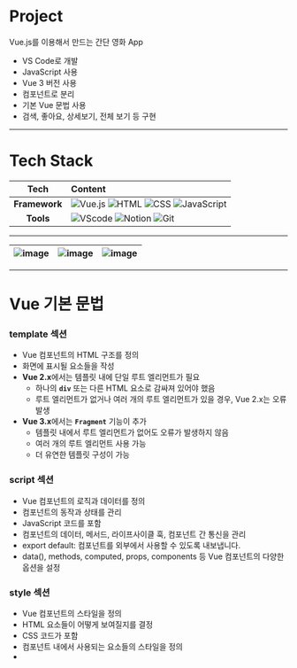 # Project

Vue.js를 이용해서 만드는 간단 영화 App

- VS Code로 개발
- JavaScript 사용
- Vue 3 버전 사용
- 컴포넌트로 분리
- 기본 Vue 문법 사용
- 검색, 좋아요, 상세보기, 전체 보기 등 구현

---

# Tech Stack

|     Tech      | Content                                                                                                                                                                                                                                                                                                                                                                                    |
| :-----------: | :----------------------------------------------------------------------------------------------------------------------------------------------------------------------------------------------------------------------------------------------------------------------------------------------------------------------------------------------------------------------------------------- |
| **Framework** | ![Vue.js](https://img.shields.io/badge/-Vue.js-green?logo=vue.js&logoColor=white) ![HTML](https://img.shields.io/badge/-HTML5-E34F26.svg?style=flat&logo=html5&logoColor=white) ![CSS](https://img.shields.io/badge/-CSS3-1572B6.svg?style=flat&logo=css3&logoColor=white) ![JavaScript](https://img.shields.io/badge/JavaScript-%23323330.svg?style=flat&logo=javascript&logoColor=white) |
|   **Tools**   | ![VScode](https://img.shields.io/badge/VScode-green?logo=visualstudiocode&logoColor=white) ![Notion](https://img.shields.io/badge/-Notion-000000?logo=notion&logoColor=white) ![Git](https://img.shields.io/badge/-Git-F05032?logo=git&logoColor=white)                                                                                                                                    |

---
|![image](https://github.com/user-attachments/assets/3a2168b4-0643-4f88-a22f-4acd59026ae4)|![image](https://github.com/user-attachments/assets/9a76159d-004b-47a3-b15d-eda23f7c8303)|![image](https://github.com/user-attachments/assets/2e83f2b5-6bf2-4e66-8f55-97c38007d662)|
|:--------:|:----------:|:-------:|

---
# Vue 기본 문법

### template 섹션
- Vue 컴포넌트의 HTML 구조를 정의
- 화면에 표시될 요소들을 작성
- **Vue 2.x**에서는 템플릿 내에 단일 루트 엘리먼트가 필요
  - 하나의 **`div`** 또는 다른 HTML 요소로 감싸져 있어야 했음
  - 루트 엘리먼트가 없거나 여러 개의 루트 엘리먼트가 있을 경우, Vue 2.x는 오류 발생
- **Vue 3.x**에서는 **`Fragment`** 기능이 추가
   - 템플릿 내에서 루트 엘리먼트가 없어도 오류가 발생하지 않음
   - 여러 개의 루트 엘리먼트 사용 가능
   - 더 유연한 템플릿 구성이 가능
    
### script 섹션
- Vue 컴포넌트의 로직과 데이터를 정의
- 컴포넌트의 동작과 상태를 관리
- JavaScript 코드를 포함
- 컴포넌트의 데이터, 메서드, 라이프사이클 훅, 컴포넌트 간 통신을 관리
- export default: 컴포넌트를 외부에서 사용할 수 있도록 내보냅니다.
- data(), methods, computed, props, components 등 Vue 컴포넌트의 다양한 옵션을 설정

### style 섹션
- Vue 컴포넌트의 스타일을 정의
- HTML 요소들이 어떻게 보여질지를 결정
- CSS 코드가 포함
- 컴포넌트 내에서 사용되는 요소들의 스타일을 정의
- <style>태그: 전역 스타일을 적용 가능
- scoped 속성을 사용하면 해당 컴포넌트에만 적용되는 로컬 스타일을 정의 가능
- CSS 전처리기(SCSS, LESS 등)를 사용 가능

### data()
  ```
  data(){
	return{ 
	// 오브젝트 형태(키와 값)로 반환
	}:
}
or
data:()⇒{
}
  ```

### 변수 사용
`{{ 변수명}}`

### v-text
- HTML 요소의 텍스트 콘텐츠만을 설정
- 태그 안에 다른 HTML 요소나 텍스트를 삽입하면 오류가 발생

### v-model
- 직접 input 태그의 값을 바꿔도 적용됨
- 상태 관리가 되고 있음
- 복잡한 JS 코드 없이 손 쉽게 데이터를 업데이트 하고 공유하는 것끼리 연결 가능

### v-html
- 태그 자체를 가져와서 보여주고 싶을 경우 사용
- 확실하게 믿을 수 있는 경우에만 사용하기
    - **보안 문제**
        - HTML을 직접 삽입
        - 사용자 입력을 HTML로 렌더링할 때 XSS(교차 사이트 스크립팅) 공격에 취약할 수 있음
    - **HTML 인젝션**
        - 외부 소스에서 HTML 콘텐츠를 삽입할 때는 반드시 신뢰할 수 있는지 확인 필수
        - 불필요한 HTML 태그나 악성 스크립트가 포함되어 있을 수 있기 때문에 주의
    - **성능 문제**
        - 대량의 HTML 콘텐츠를 **`v-html`**로 삽입하면 렌더링 성능에 영향을 줄 수 있음
- 그냥 사용하면 String으로 인식됨

### v-bind
- 동적으로 연결

### v-if
- 조건이 참일 때만 요소를 렌더링
- 조건이 거짓일 때는 요소가 DOM에서 제거
- 새롭게 생성할 경우 사용
- 같은 레벨(한 부모안에 형제)로 이어져있어야 함
    - 조건문 안에 다른 태그가 들어가면 에러 발생

### v-show
- 조건에 따라 요소의 **`display`** CSS 속성을 변경
- 요소는 항상 DOM에 존재하지만, 조건이 거짓일 때는 숨겨짐

### v-for
- 배열이나 객체의 각 항목을 반복하여 DOM 요소를 렌더링
- 반복할 데이터와 각 항목에 대한 키를 지정해야 함
- **키 속성 (`:key`)**
    - **`v-for`**를 사용하여 반복적으로 생성되는 요소의 고유성을 식별하기 위해 사용
    - 각 반복 항목에 대해 고유한 값을 가짐
    - 이 키를 사용하여 어떤 항목이 변경되었는지, 추가되었는지, 삭제되었는지를 추적
    - **장점**
        - **성능 최적화**
            - **`key`**를 사용하여 가상 DOM과 실제 DOM 간의 차이를 더 효율적으로 계산할 수 있음
            - 불필요한 DOM 업데이트를 방지하고, 렌더링 성능을 향상
        - **안정성**
            - 동일한 컴포넌트가 동일한 데이터를 가지더라도, **`key`**를 통해 Vue는 각 항목의 위치와 상태를 정확히 추적할 수 있음
            - 데이터 변경 시에 예상치 못한 UI 문제를 방지
- v-if와 v-for는 함께 사용할 수 없음

### Props
- 부모 컴포넌트에서 자식 컴포넌트로 데이터를 전달하는 방법
- 읽기 전용이며, 자식 컴포넌트는 부모 컴포넌트로부터 받은 값을 변경할 수 없음
  ```
  props: {
      type: String,       // 변수명: 데이터의 타입
    },
  ```

### Emit
- 자식 컴포넌트가 부모 컴포넌트로 이벤트를 발생시킬 때 사용
- 자식 컴포넌트는 부모 컴포넌트에서 정의된 메소드를 호출할 수 있음
  `$emit(커스텀이벤트 명, 선택 데이터)`
